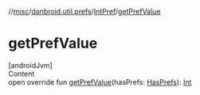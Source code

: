//[misc](../../index.md)/[danbroid.util.prefs](../index.md)/[IntPref](index.md)/[getPrefValue](get-pref-value.md)



# getPrefValue  
[androidJvm]  
Content  
open override fun [getPrefValue](get-pref-value.md)(hasPrefs: [HasPrefs](../-has-prefs/index.md)): [Int](https://kotlinlang.org/api/latest/jvm/stdlib/kotlin/-int/index.html)  




